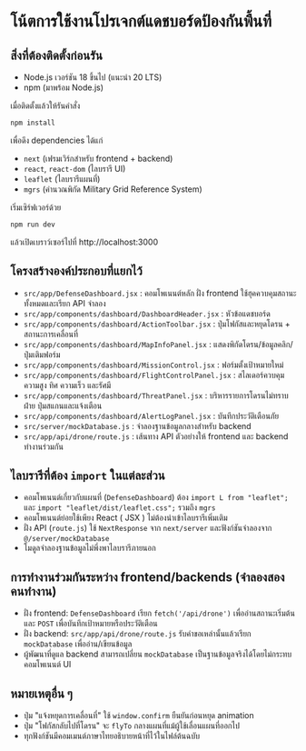 # โน้ตการใช้งานโปรเจกต์แดชบอร์ดป้องกันพื้นที่

## สิ่งที่ต้องติดตั้งก่อนรัน
- Node.js เวอร์ชัน 18 ขึ้นไป (แนะนำ 20 LTS)
- npm (มาพร้อม Node.js)

เมื่อติดตั้งแล้วให้รันคำสั่ง
```bash
npm install
```
เพื่อดึง dependencies ได้แก่
- `next` (เฟรมเวิร์กสำหรับ frontend + backend)
- `react`, `react-dom` (ไลบรารี UI)
- `leaflet` (ไลบรารีแผนที่)
- `mgrs` (คำนวณพิกัด Military Grid Reference System)

เริ่มเซิร์ฟเวอร์ด้วย
```bash
npm run dev
```
แล้วเปิดเบราว์เซอร์ไปที่ http://localhost:3000

## โครงสร้างองค์ประกอบที่แยกไว้
- `src/app/DefenseDashboard.jsx` : คอมโพเนนต์หลัก ฝั่ง frontend ใช้ฮุคควบคุมสถานะทั้งหมดและเรียก API จำลอง
- `src/app/components/dashboard/DashboardHeader.jsx` : หัวข้อแดชบอร์ด
- `src/app/components/dashboard/ActionToolbar.jsx` : ปุ่มโฟกัสและหยุดโดรน + สถานะการเคลื่อนที่
- `src/app/components/dashboard/MapInfoPanel.jsx` : แสดงพิกัดโดรน/ข้อมูลคลิก/ปุ่มเติมฟอร์ม
- `src/app/components/dashboard/MissionControl.jsx` : ฟอร์มตั้งเป้าหมายใหม่
- `src/app/components/dashboard/FlightControlPanel.jsx` : สไลเดอร์ควบคุมความสูง ทิศ ความเร็ว และรัศมี
- `src/app/components/dashboard/ThreatPanel.jsx` : บริหารรายการโดรนไม่ทราบฝ่าย ปุ่มสแกนและแจ้งเตือน
- `src/app/components/dashboard/AlertLogPanel.jsx` : บันทึกประวัติเตือนภัย
- `src/server/mockDatabase.js` : จำลองฐานข้อมูลกลางสำหรับ backend
- `src/app/api/drone/route.js` : เส้นทาง API ตัวอย่างให้ frontend และ backend ทำงานร่วมกัน

## ไลบรารีที่ต้อง `import` ในแต่ละส่วน
- คอมโพเนนต์เกี่ยวกับแผนที่ (`DefenseDashboard`) ต้อง `import L from "leaflet";` และ `import "leaflet/dist/leaflet.css";` รวมถึง `mgrs`
- คอมโพเนนต์ย่อยใช้เพียง React ( JSX ) ไม่ต้องนำเข้าไลบรารีเพิ่มเติม
- ฝั่ง API (`route.js`) ใช้ `NextResponse` จาก `next/server` และฟังก์ชันจำลองจาก `@/server/mockDatabase`
- โมดูลจำลองฐานข้อมูลไม่พึ่งพาไลบรารีภายนอก

## การทำงานร่วมกันระหว่าง frontend/backends (จำลองสองคนทำงาน)
- ฝั่ง frontend: `DefenseDashboard` เรียก `fetch('/api/drone')` เพื่ออ่านสถานะเริ่มต้น และ `POST` เพื่อบันทึกเป้าหมายหรือประวัติเตือน
- ฝั่ง backend: `src/app/api/drone/route.js` รับคำขอเหล่านั้นแล้วเรียก `mockDatabase` เพื่ออ่าน/เขียนข้อมูล
- ผู้พัฒนาที่ดูแล backend สามารถเปลี่ยน `mockDatabase` เป็นฐานข้อมูลจริงได้โดยไม่กระทบคอมโพเนนต์ UI

## หมายเหตุอื่น ๆ
- ปุ่ม "แจ้งหยุดการเคลื่อนที่" ใช้ `window.confirm` ยืนยันก่อนหยุด animation
- ปุ่ม "โฟกัสกลับไปที่โดรน" จะ `flyTo` กลางแผนที่แม้ผู้ใช้เลื่อนแผนที่ออกไป
- ทุกฟังก์ชันมีคอมเมนต์ภาษาไทยอธิบายหน้าที่ไว้ในไฟล์ต้นฉบับ
